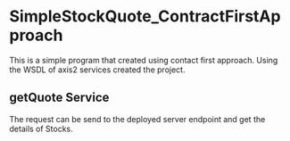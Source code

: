 # SimpleStockQuote_ContractFirstApproach

This is a simple program that created using contact first approach. Using the WSDL of axis2 services created the project.

## getQuote Service

The request can be send to the deployed server endpoint and get the details of Stocks.
